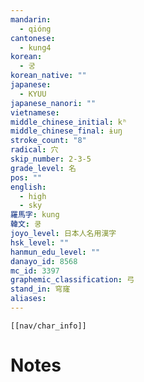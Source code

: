 ```yaml
---
mandarin:
  - qióng
cantonese:
  - kung4
korean:
  - 궁
korean_native: ""
japanese:
  - KYUU
japanese_nanori: ""
vietnamese:
middle_chinese_initial: kʰ
middle_chinese_final: ɨuŋ
stroke_count: "8"
radical: 穴
skip_number: 2-3-5
grade_level: 名
pos: ""
english:
  - high
  - sky
羅馬字: kung
韓文: 쿵
joyo_level: 日本人名用漢字
hsk_level: ""
hanmun_edu_level: ""
danayo_id: 8568
mc_id: 3397
graphemic_classification: 弓
stand_in: 穹窿
aliases:
---
```

```meta-bind-embed
[[nav/char_info]]
```

# Notes
